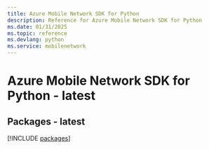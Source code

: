 ```yaml
---
title: Azure Mobile Network SDK for Python
description: Reference for Azure Mobile Network SDK for Python
ms.date: 01/31/2025
ms.topic: reference
ms.devlang: python
ms.service: mobilenetwork
---
```

# Azure Mobile Network SDK for Python - latest
## Packages - latest
[!INCLUDE [packages](mobile-network-index.md)]
